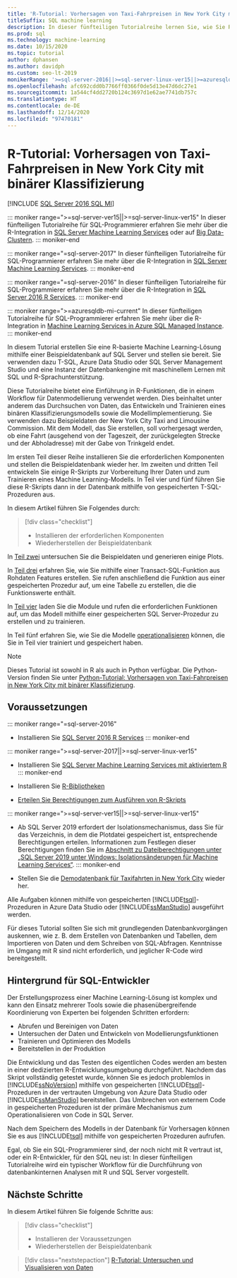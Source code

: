 ```yaml
---
title: 'R-Tutorial: Vorhersagen von Taxi-Fahrpreisen in New York City mit binärer Klassifizierung'
titleSuffix: SQL machine learning
description: In dieser fünfteiligen Tutorialreihe lernen Sie, wie Sie R-Code in gespeicherte Prozeduren von SQL Server und in T-SQL-Funktionen mit SQL Machine Learning einbetten, um Taxi-Fahrpreise in New York City mithilfe von binärer Klassifizierung vorherzusagen.
ms.prod: sql
ms.technology: machine-learning
ms.date: 10/15/2020
ms.topic: tutorial
author: dphansen
ms.author: davidph
ms.custom: seo-lt-2019
monikerRange: '>=sql-server-2016||>=sql-server-linux-ver15||>=azuresqldb-mi-current'
ms.openlocfilehash: afc692cdd0b7766ff0366f0de5d13e47d6dc27e1
ms.sourcegitcommit: 1a544cf4dd2720b124c3697d1e62ae7741db757c
ms.translationtype: HT
ms.contentlocale: de-DE
ms.lasthandoff: 12/14/2020
ms.locfileid: "97470181"
---
```

# <a name="r-tutorial-predict-nyc-taxi-fares-with-binary-classification"></a>R-Tutorial: Vorhersagen von Taxi-Fahrpreisen in New York City mit binärer Klassifizierung
[!INCLUDE [SQL Server 2016 SQL MI](../../includes/applies-to-version/sqlserver2016-asdbmi.md)]

::: moniker range=">=sql-server-ver15||>=sql-server-linux-ver15"
In dieser fünfteiligen Tutorialreihe für SQL-Programmierer erfahren Sie mehr über die R-Integration in [SQL Server Machine Learning Services](../sql-server-machine-learning-services.md) oder auf [Big Data-Clustern](../../big-data-cluster/machine-learning-services.md).
::: moniker-end

::: moniker range="=sql-server-2017"
In dieser fünfteiligen Tutorialreihe für SQL-Programmierer erfahren Sie mehr über die R-Integration in [SQL Server Machine Learning Services](../sql-server-machine-learning-services.md).
::: moniker-end

::: moniker range="=sql-server-2016"
In dieser fünfteiligen Tutorialreihe für SQL-Programmierer erfahren Sie mehr über die R-Integration in [SQL Server 2016 R Services](../sql-server-machine-learning-services.md).
::: moniker-end

::: moniker range=">=azuresqldb-mi-current"
In dieser fünfteiligen Tutorialreihe für SQL-Programmierer erfahren Sie mehr über die R-Integration in [Machine Learning Services in Azure SQL Managed Instance](/azure/azure-sql/managed-instance/machine-learning-services-overview).
::: moniker-end

In diesem Tutorial erstellen Sie eine R-basierte Machine Learning-Lösung mithilfe einer Beispieldatenbank auf SQL Server und stellen sie bereit. Sie verwenden dazu T-SQL, Azure Data Studio oder SQL Server Management Studio und eine Instanz der Datenbankengine mit maschinellem Lernen mit SQL und R-Sprachunterstützung.

Diese Tutorialreihe bietet eine Einführung in R-Funktionen, die in einem Workflow für Datenmodellierung verwendet werden. Dies beinhaltet unter anderem das Durchsuchen von Daten, das Entwickeln und Trainieren eines binären Klassifizierungsmodells sowie die Modellimplementierung. Sie verwenden dazu Beispieldaten der New York City Taxi and Limousine Commission. Mit dem Modell, das Sie erstellen, soll vorhergesagt werden, ob eine Fahrt (ausgehend von der Tageszeit, der zurückgelegten Strecke und der Abholadresse) mit der Gabe von Trinkgeld endet.

Im ersten Teil dieser Reihe installieren Sie die erforderlichen Komponenten und stellen die Beispieldatenbank wieder her. Im zweiten und dritten Teil entwickeln Sie einige R-Skripts zur Vorbereitung Ihrer Daten und zum Trainieren eines Machine Learning-Modells. In Teil vier und fünf führen Sie diese R-Skripts dann in der Datenbank mithilfe von gespeicherten T-SQL-Prozeduren aus.

In diesem Artikel führen Sie Folgendes durch:

> [!div class="checklist"]
> + Installieren der erforderlichen Komponenten
> + Wiederherstellen der Beispieldatenbank

In [Teil zwei](r-taxi-classification-explore-data.md) untersuchen Sie die Beispieldaten und generieren einige Plots.

In [Teil drei](r-taxi-classification-create-features.md) erfahren Sie, wie Sie mithilfe einer Transact-SQL-Funktion aus Rohdaten Features erstellen. Sie rufen anschließend die Funktion aus einer gespeicherten Prozedur auf, um eine Tabelle zu erstellen, die die Funktionswerte enthält.

In [Teil vier](r-taxi-classification-train-model.md) laden Sie die Module und rufen die erforderlichen Funktionen auf, um das Modell mithilfe einer gespeicherten SQL Server-Prozedur zu erstellen und zu trainieren.

In Teil fünf erfahren Sie, wie Sie die Modelle [operationalisieren](r-taxi-classification-deploy-model.md) können, die Sie in Teil vier trainiert und gespeichert haben.

> [!NOTE]
> Dieses Tutorial ist sowohl in R als auch in Python verfügbar. Die Python-Version finden Sie unter [Python-Tutorial: Vorhersagen von Taxi-Fahrpreisen in New York City mit binärer Klassifizierung](r-taxi-classification-introduction.md).

## <a name="prerequisites"></a>Voraussetzungen

::: moniker range="=sql-server-2016"
+ Installieren Sie [SQL Server 2016 R Services](../install/sql-r-services-windows-install.md#verify-installation)
::: moniker-end

::: moniker range=">=sql-server-2017||>=sql-server-linux-ver15"
+ Installieren Sie [SQL Server Machine Learning Services mit aktiviertem R](../install/sql-machine-learning-services-windows-install.md#verify-installation)
::: moniker-end

+ Installieren Sie [R-Bibliotheken](../package-management/r-package-information.md)

+ [Erteilen Sie Berechtigungen zum Ausführen von R-Skripts](../security/user-permission.md)

::: moniker range=">=sql-server-ver15||>=sql-server-linux-ver15"
+ Ab SQL Server 2019 erfordert der Isolationsmechanismus, dass Sie für das Verzeichnis, in dem die Plotdatei gespeichert ist, entsprechende Berechtigungen erteilen. Informationen zum Festlegen dieser Berechtigungen finden Sie im [Abschnitt zu Dateiberechtigungen unter „SQL Server 2019 unter Windows: Isolationsänderungen für Machine Learning Services“](../install/sql-server-machine-learning-services-2019.md#file-permissions).
::: moniker-end

+ Stellen Sie die [Demodatenbank für Taxifahrten in New York City](demo-data-nyctaxi-in-sql.md) wieder her.

Alle Aufgaben können mithilfe von gespeicherten [!INCLUDE[tsql](../../includes/tsql-md.md)]-Prozeduren in Azure Data Studio oder [!INCLUDE[ssManStudio](../../includes/ssmanstudio-md.md)] ausgeführt werden.

Für dieses Tutorial sollten Sie sich mit grundlegenden Datenbankvorgängen auskennen, wie z. B. dem Erstellen von Datenbanken und Tabellen, dem Importieren von Daten und dem Schreiben von SQL-Abfragen. Kenntnisse im Umgang mit R sind nicht erforderlich, und jeglicher R-Code wird bereitgestellt.

## <a name="background-for-sql-developers"></a>Hintergrund für SQL-Entwickler

Der Erstellungsprozess einer Machine Learning-Lösung ist komplex und kann den Einsatz mehrerer Tools sowie die phasenübergreifende Koordinierung von Experten bei folgenden Schritten erfordern:

+ Abrufen und Bereinigen von Daten
+ Untersuchen der Daten und Entwickeln von Modellierungsfunktionen
+ Trainieren und Optimieren des Modells
+ Bereitstellen in der Produktion

Die Entwicklung und das Testen des eigentlichen Codes werden am besten in einer dedizierten R-Entwicklungsumgebung durchgeführt. Nachdem das Skript vollständig getestet wurde, können Sie es jedoch problemlos in [!INCLUDE[ssNoVersion](../../includes/ssnoversion-md.md)] mithilfe von gespeicherten [!INCLUDE[tsql](../../includes/tsql-md.md)]-Prozeduren in der vertrauten Umgebung von Azure Data Studio oder [!INCLUDE[ssManStudio](../../includes/ssmanstudio-md.md)] bereitstellen. Das Umbrechen von externem Code in gespeicherten Prozeduren ist der primäre Mechanismus zum Operationalisieren von Code in SQL Server.

Nach dem Speichern des Modells in der Datenbank für Vorhersagen können Sie es aus [!INCLUDE[tsql](../../includes/tsql-md.md)] mithilfe von gespeicherten Prozeduren aufrufen.

Egal, ob Sie ein SQL-Programmierer sind, der noch nicht mit R vertraut ist, oder ein R-Entwickler, für den SQL neu ist: In dieser fünfteiligen Tutorialreihe wird ein typischer Workflow für die Durchführung von datenbankinternen Analysen mit R und SQL Server vorgestellt.

## <a name="next-steps"></a>Nächste Schritte

In diesem Artikel führen Sie folgende Schritte aus:

> [!div class="checklist"]
> + Installieren der Voraussetzungen
> + Wiederherstellen der Beispieldatenbank

> [!div class="nextstepaction"]
> [R-Tutorial: Untersuchen und Visualisieren von Daten](r-taxi-classification-explore-data.md)